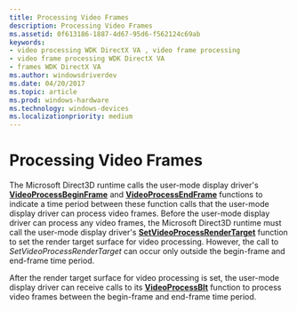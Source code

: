 ```yaml
---
title: Processing Video Frames
description: Processing Video Frames
ms.assetid: 0f613186-1887-4d67-95d6-f562124c69ab
keywords:
- video processing WDK DirectX VA , video frame processing
- video frame processing WDK DirectX VA
- frames WDK DirectX VA
ms.author: windowsdriverdev
ms.date: 04/20/2017
ms.topic: article
ms.prod: windows-hardware
ms.technology: windows-devices
ms.localizationpriority: medium
---
```


# Processing Video Frames


The Microsoft Direct3D runtime calls the user-mode display driver's [**VideoProcessBeginFrame**](https://msdn.microsoft.com/library/windows/hardware/ff570494) and [**VideoProcessEndFrame**](https://msdn.microsoft.com/library/windows/hardware/ff570497) functions to indicate a time period between these function calls that the user-mode display driver can process video frames. Before the user-mode display driver can process any video frames, the Microsoft Direct3D runtime must call the user-mode display driver's [**SetVideoProcessRenderTarget**](https://msdn.microsoft.com/library/windows/hardware/ff569695) function to set the render target surface for video processing. However, the call to *SetVideoProcessRenderTarget* can occur only outside the begin-frame and end-frame time period.

After the render target surface for video processing is set, the user-mode display driver can receive calls to its [**VideoProcessBlt**](https://msdn.microsoft.com/library/windows/hardware/ff570495) function to process video frames between the begin-frame and end-frame time period.

 

 





